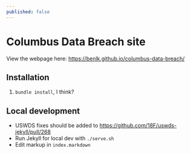 ```yaml
---
published: false
---
```


# Columbus Data Breach site

View the webpage here: https://benlk.github.io/columbus-data-breach/

## Installation

1. `bundle install`, I think?

## Local development

- USWDS fixes should be added to https://github.com/18F/uswds-jekyll/pull/268
- Run Jekyll for local dev with `./serve.sh`
- Edit markup in `index.markdown`
